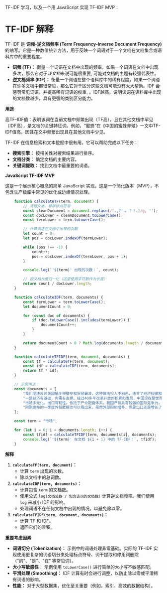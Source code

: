 TF-IDF 学习，以及一个用 JavaScript 实现 TF-IDF MVP：

# **TF-IDF 解释**

TF-IDF 是 **词频-逆文档频率 (Term Frequency-Inverse Document Frequency)** 的缩写。它是一种数值统计方法，用于反映一个词语对于一个文档在文档集合或语料库中的重要程度。

* **词频 (TF)：** 衡量一个词语在文档中出现的频率。如果一个词语在文档中出现多次，那么它对于*该文档*来说可能很重要, 可能对文档的主题有较强代表性。
* **逆文档频率 (IDF)：** 衡量一个词语在整个语料库中的稀有程度。如果一个词语在许多文档中都很常见，那么它对于区分这些文档可能没有太大帮助。IDF 会惩罚常见词语，并提高稀有词语的权重, 。IDF越高，说明该词在语料库中出现的文档数越少，具有更强的类别区分能力。

**用途**

高TF-IDF值：表明该词在当前文档中频繁出现（TF高），且在其他文档中罕见（IDF高），是文档的关键特征词。例如，“蜜蜂”在《中国的蜜蜂养殖》一文中TF-IDF值高，因其在文中频繁出现且在其他文档中少见。

TF-IDF 在信息检索和文本挖掘中很有用。它可以帮助完成以下任务：

* **搜索引擎：** 按相关性对搜索结果进行排序。
* **文档分类：** 确定文档的主要内容。
* **关键词提取：** 找到文档中最重要的词语。

**JavaScript TF-IDF MVP**

这是一个展示核心概念的简单 JavaScript 实现。这是一个简化版本（MVP），不包含生产级库中常见的优化或边缘情况处理。

```javascript
    function calculateTF(term, document) {
        // 清理文本，移除标点符号
        const cleanDocument = document.replace(/[.,?!，。？！、]/g, '');
        const docLower = cleanDocument.toLowerCase();
        const termLower = term.toLowerCase();

        // 计算词语在文档中出现的次数
        let count = 0;
        let pos = docLower.indexOf(termLower);

        while (pos !== -1) {
            count++;
            pos = docLower.indexOf(termLower, pos + 1);
        }

        console.log(`'${term}' 出现的次数：`, count);

        // 按文档长度归一化（这里使用字符数作为长度）
        return count / docLower.length;
    }

    function calculateIDF(term, documents) {
        const termLower = term.toLowerCase();
        let documentCount = 0;

        for (const doc of documents) {
            if (doc.toLowerCase().includes(termLower)) {
                documentCount++;
            }
        }

        return documentCount > 0 ? Math.log(documents.length / documentCount) : 0;
    }

    function calculateTFIDF(term, document, documents) {
        const tf = calculateTF(term, document);
        const idf = calculateIDF(term, documents);
        return tf * idf;
    }

    // 示例用法：
    const documents = [
        "我们坚决反对美国搞关税壁垒和贸易霸凌，这种做法损人不利己，违背了经济规律和世界贸易的原则，对世界经济秩序造成严重冲击，拖累世界经济复苏。中方坚决采取一系列反制措施，不仅是维护自身发展利益的需要，也是维护世界多边贸易体系和世贸组织规则的正当之举。",
        "一是经济有基础，内需有支撑。经过40多年改革开放的积累和发展，中国现在是世界第二大经济体，连续15年稳居第一制造业大国的地位，产业体系完整、配套能力强，经济发展底盘稳、基础牢。同时，中国有14亿多人口，市场规模巨大，现在人均GDP超过1.3万美元，正处在消费升级的关键阶段，市场成长性好，无论是投资还是消费空间都非常大，将支撑中国经济持续发展。",
        "市场多元化，出口有韧性。依托于产业配套体系，我国产品具有较强的国际竞争力，在国际上口碑也非常好。近几年，我国积极开拓国际市场，构建贸易多元化格局，成效也非常明显。目前，我们已与世界上150多个国家和地区成为贸易伙伴。另外，我们积极推进与共建“一带一路”国家贸易。今年一季度，对共建“一带一路”国家的出口同比增长7.2%，货物进出口额占全部进出口额比重超过50%，多元化市场格局正在形成，这也意味着我们对某一个国家单一出口市场的依存度在下降。比如，在2018年，我国对美国的出口额占出口总额的比重是19.2%，去年已经下降到14.7%。所以，我国外贸的韧性比较强.",
        "刚刚发布的一季度外贸数据也可以看出来，虽然外部限制增多，但是出口还是增长了6.9%",
    ];

    const term = "市场";

    for (let i = 0; i < documents.length; i++) {
        const tfidf = calculateTFIDF(term, documents[i], documents);
        console.log(`'${term}' 在文档 ${i + 1} 中的 TF-IDF：`, tfidf);
    }
```

**解释**

1.  **`calculateTF(term, document)`：**
    - 计算 `term` 出现的次数。
    - 除以文档中的总词数。
2.  **`calculateIDF(term, documents)`：**
    - 计算包含 `term` 的文档数。
    - 使用公式 `log(文档总数 / 包含该词的文档数)` 计算逆文档频率。我们使用 `log` 来减小 IDF 的影响。
    - 处理词语不在任何文档中出现的情况，以避免除以零。
3.  **`calculateTFIDF(term, document, documents)`：**
    - 计算 TF 和 IDF。
    - 返回它们的乘积。

**重要考虑因素**

* **词语切分 (Tokenization)：** 示例中的词语处理非常基础。实际的 TF-IDF 实现使用更复杂的词语切分来处理标点符号、词干提取和停用词删除（"的"、"是"、"在" 等常见词）。
* **大小写敏感性：** 示例使用 `toLowerCase()` 进行简单的大小写不敏感匹配。
* **平滑处理 (Smoothing)：** IDF 计算有时会进行调整，以防止除以零或平滑稀有词语的影响。
* **性能：** 对于大型数据集，优化至关重要（例如，索引、高效的数据结构）。
